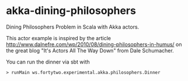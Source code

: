 akka-dining-philosophers
========================

Dining Philosophers Problem in Scala with Akka actors.

This actor example is inspired by the article http://www.dalnefre.com/wp/2010/08/dining-philosophers-in-humus/
on the great blog "It's Actors All The Way Down" from Dale Schumacher.

You can run the dinner via sbt with

    > runMain ws.fortytwo.experimental.akka.philosophers.Dinner

